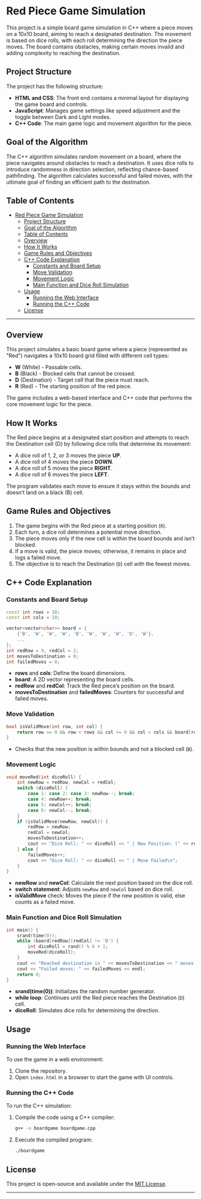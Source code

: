 # Red Piece Game Simulation

This project is a simple board game simulation in C++ where a piece moves on a 10x10 board, aiming to reach a designated destination. The movement is based on dice rolls, with each roll determining the direction the piece moves. The board contains obstacles, making certain moves invalid and adding complexity to reaching the destination.

## Project Structure
The project has the following structure:

- **HTML and CSS**: The front end contains a minimal layout for displaying the game board and controls.
- **JavaScript**: Manages game settings like speed adjustment and the toggle between Dark and Light modes.
- **C++ Code**: The main game logic and movement algorithm for the piece.

## Goal of the Algorithm
The C++ algorithm simulates random movement on a board, where the piece navigates around obstacles to reach a destination. It uses dice rolls to introduce randomness in direction selection, reflecting chance-based pathfinding. The algorithm calculates successful and failed moves, with the ultimate goal of finding an efficient path to the destination.

## Table of Contents
- [Red Piece Game Simulation](#red-piece-game-simulation)
  - [Project Structure](#project-structure)
  - [Goal of the Algorithm](#goal-of-the-algorithm)
  - [Table of Contents](#table-of-contents)
  - [Overview](#overview)
  - [How It Works](#how-it-works)
  - [Game Rules and Objectives](#game-rules-and-objectives)
  - [C++ Code Explanation](#c-code-explanation)
    - [Constants and Board Setup](#constants-and-board-setup)
    - [Move Validation](#move-validation)
    - [Movement Logic](#movement-logic)
    - [Main Function and Dice Roll Simulation](#main-function-and-dice-roll-simulation)
  - [Usage](#usage)
    - [Running the Web Interface](#running-the-web-interface)
    - [Running the C++ Code](#running-the-c-code)
  - [License](#license)

---

## Overview
This project simulates a basic board game where a piece (represented as "Red") navigates a 10x10 board grid filled with different cell types:
- **W** (White) - Passable cells.
- **B** (Black) - Blocked cells that cannot be crossed.
- **D** (Destination) - Target cell that the piece must reach.
- **R** (Red) - The starting position of the red piece.

The game includes a web-based interface and C++ code that performs the core movement logic for the piece.

## How It Works
The Red piece begins at a designated start position and attempts to reach the Destination cell (D) by following dice rolls that determine its movement:
- A dice roll of 1, 2, or 3 moves the piece **UP**.
- A dice roll of 4 moves the piece **DOWN**.
- A dice roll of 5 moves the piece **RIGHT**.
- A dice roll of 6 moves the piece **LEFT**.

The program validates each move to ensure it stays within the bounds and doesn’t land on a black (B) cell.

## Game Rules and Objectives
1. The game begins with the Red piece at a starting position (`R`).
2. Each turn, a dice roll determines a potential move direction.
3. The piece moves only if the new cell is within the board bounds and isn’t blocked.
4. If a move is valid, the piece moves; otherwise, it remains in place and logs a failed move.
5. The objective is to reach the Destination (`D`) cell with the fewest moves.

## C++ Code Explanation

### Constants and Board Setup
```cpp
const int rows = 10;
const int cols = 10;

vector<vector<char>> board = {
    {'B', 'W', 'W', 'W', 'B', 'W', 'W', 'W', 'D', 'W'},
    ...
};
int redRow = 9, redCol = 2;
int movesToDestination = 0;
int failedMoves = 0;
```
- **rows** and **cols**: Define the board dimensions.
- **board**: A 2D vector representing the board cells.
- **redRow** and **redCol**: Track the Red piece’s position on the board.
- **movesToDestination** and **failedMoves**: Counters for successful and failed moves.

### Move Validation
```cpp
bool isValidMove(int row, int col) {
    return row >= 0 && row < rows && col >= 0 && col < cols && board[row][col] != 'B';
}
```
- Checks that the new position is within bounds and not a blocked cell (`B`).

### Movement Logic
```cpp
void moveRed(int diceRoll) {
    int newRow = redRow, newCol = redCol;
    switch (diceRoll) {
        case 1: case 2: case 3: newRow--; break;
        case 4: newRow++; break;
        case 5: newCol++; break;
        case 6: newCol--; break;
    }
    if (isValidMove(newRow, newCol)) {
        redRow = newRow;
        redCol = newCol;
        movesToDestination++;
        cout << "Dice Roll: " << diceRoll << " | New Position: (" << redRow << ", " << redCol << ")\n";
    } else {
        failedMoves++;
        cout << "Dice Roll: " << diceRoll << " | Move Failed\n";
    }
}
```
- **newRow** and **newCol**: Calculate the next position based on the dice roll.
- **switch statement**: Adjusts `newRow` and `newCol` based on dice roll.
- **isValidMove** check: Moves the piece if the new position is valid, else counts as a failed move.

### Main Function and Dice Roll Simulation
```cpp
int main() {
    srand(time(0));
    while (board[redRow][redCol] != 'D') {
        int diceRoll = rand() % 6 + 1;
        moveRed(diceRoll);
    }
    cout << "Reached destination in " << movesToDestination << " moves.\n";
    cout << "Failed moves: " << failedMoves << endl;
    return 0;
}
```
- **srand(time(0))**: Initializes the random number generator.
- **while loop**: Continues until the Red piece reaches the Destination (`D`) cell.
- **diceRoll**: Simulates dice rolls for determining the direction.

## Usage
### Running the Web Interface
To use the game in a web environment:
1. Clone the repository.
2. Open `index.html` in a browser to start the game with UI controls.

### Running the C++ Code
To run the C++ simulation:
1. Compile the code using a C++ compiler:
   ```bash
   g++ -o boardgame boardgame.cpp
   ```
2. Execute the compiled program:
   ```bash
   ./boardgame
   ```

## License
This project is open-source and available under the [MIT License](LICENSE).

---